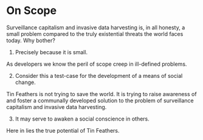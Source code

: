 # On Scope

Surveillance capitalism and invasive data harvesting is, in all honesty, a small
problem compared to the truly existential threats the world faces today. Why
bother?

1. Precisely because it is small.

As developers we know the peril of scope creep in ill-defined problems.



2. Consider this a test-case for the development of a means of social change.

Tin Feathers is not trying to save the world. It is trying to raise awareness of
and foster a communally developed solution to the problem of surveillance
capitalism and invasive data harvesting.


3. It may serve to awaken a social conscience in others.

Here in lies the true potential of Tin Feathers.

